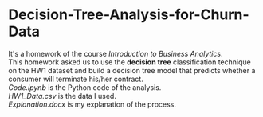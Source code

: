 # Decision-Tree-Analysis-for-Churn-Data
It's a homework of the course _Introduction to Business Analytics_. 
</br>This homework asked us to use the **decision tree** classification technique on the HW1 dataset and build a decision tree model that predicts whether a consumer will terminate his/her contract.
</br>_Code.ipynb_ is the Python code of the analysis.
</br>_HW1_Data.csv_ is the data I used.
</br>_Explanation.docx_ is my explanation of the process.

